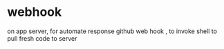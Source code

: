 # webhook
on app server, for automate response github  web hook , to invoke shell to pull fresh code to server
